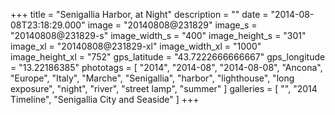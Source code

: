 +++
title = "Senigallia Harbor, at Night"
description = ""
date = "2014-08-08T23:18:29.000"
image = "20140808@231829"
image_s = "20140808@231829-s"
image_width_s = "400"
image_height_s = "301"
image_xl = "20140808@231829-xl"
image_width_xl = "1000"
image_height_xl = "752"
gps_latitude = "43.7222666666667"
gps_longitude = "13.22186385"
phototags = [ "2014", "2014-08", "2014-08-08", "Ancona", "Europe", "Italy", "Marche", "Senigallia", "harbor", "lighthouse", "long exposure", "night", "river", "street lamp", "summer" ]
galleries = [ "", "2014 Timeline", "Senigallia City and Seaside" ]
+++
